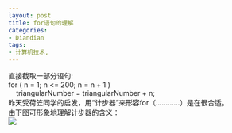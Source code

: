 ```yaml
---
layout: post
title: for语句的理解
categories:
- Diandian
tags:
- 计算机技术, 
---
```

直接截取一部分语句:
<br />for ( n = 1; n &lt;= 200; n = n + 1 )
<br />&nbsp;&nbsp;&nbsp; triangularNumber = triangularNumber + n;
<br />昨天受荷笠同学的启发，用“计步器”来形容for（…………）是在很合适。
<br />由下图可形象地理解计步器的含义：
<br />
<img src="http://m1.img.srcdd.com/farm4/d/2012/0627/10/A049D6D777C747896CB5322386AAE44B_B500_900_280_120.PNG" />
